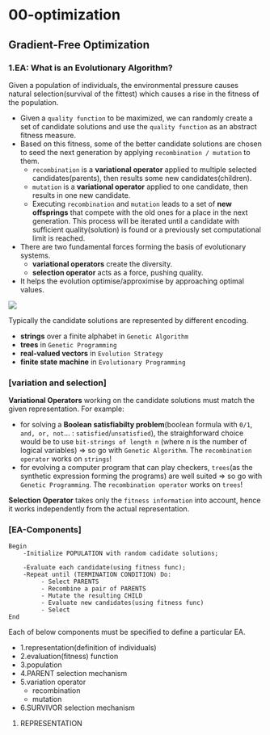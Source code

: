 # 00-optimization

## Gradient-Free Optimization
### 1.EA: What is an Evolutionary Algorithm? 
Given a population of individuals, the environmental pressure causes natural selection(survival of the fittest) which causes a rise in the fitness of the population.
 - Given a `quality function` to be maximized, we can randomly create a set of candidate solutions and use the `quality function` as an abstract fitness measure. 
 - Based on this fitness, some of the better candidate solutions are chosen to seed the next generation by applying `recombination / mutation` to them.
   - `recombination` is a **variational operator** applied to multiple selected candidates(parents), then results some new candidates(children).
   - `mutation` is a **variational operator** applied to one candidate, then results in one new candidate. 
   - Executing `recombination` and `mutation` leads to a set of **new offsprings** that compete with the old ones for a place in the next generation. This process will be iterated until a candidate with sufficient quality(solution) is found or a previously set computational limit is reached. 
 - There are two fundamental forces forming the basis of evolutionary systems. 
   - **variational operators** create the diversity. 
   - **selection operator** acts as a force, pushing quality.
 - It helps the evolution optimise/approximise by approaching optimal values.   
 <img src="https://user-images.githubusercontent.com/31917400/67786791-5ff55580-fa67-11e9-813f-a2c214094b3c.jpg" />

Typically the candidate solutions are represented by different encoding.
 - **strings** over a finite alphabet in `Genetic Algorithm`
 - **trees** in `Genetic Programming`
 - **real-valued vectors** in `Evolution Strategy`
 - **finite state machine** in `Evolutionary Programming`
 
### [variation and selection] 
**Variational Operators** working on the candidate solutions must match the given representation. For example:
 - for solving a **Boolean satisfiabilty problem**(boolean formula with `0/1`, `and, or, not`... : `satisfied`/`unsatisfied`), the straighforward choice would be to use `bit-strings of length n` (where n is the number of logical variables) => so go with `Genetic Algorithm`. The `recombination operator` works on `strings`! 
 - for evolving a computer program that can play checkers, `trees`(as the synthetic expression forming the programs) are well suited => so go with `Genetic Programming`. The `recombination operator` works on `trees`!

**Selection Operator** takes only the `fitness information` into account, hence it works independently from the actual representation.   
 
### [EA-Components]
```
Begin
    -Initialize POPULATION with random cadidate solutions;
    
    -Evaluate each candidate(using fitness func);
    -Repeat until (TERMINATION CONDITION) Do:
         - Select PARENTS
         - Recombine a pair of PARENTS
         - Mutate the resulting CHILD
         - Evaluate new candidates(using fitness func)
         - Select 
End
```
Each of below components must be specified to define a particular EA. 
 - 1.representation(definition of individuals)
 - 2.evaluation(fitness) function
 - 3.population
 - 4.PARENT selection mechanism
 - 5.variation operator
   - recombination
   - mutation
 - 6.SURVIVOR selection mechanism

1. REPRESENTATION





























